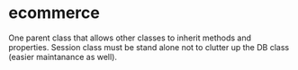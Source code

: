 # ecommerce


 One parent class that allows other classes to inherit methods and properties.
 Session class must be stand alone not to clutter up the DB class (easier maintanance as well).
 
